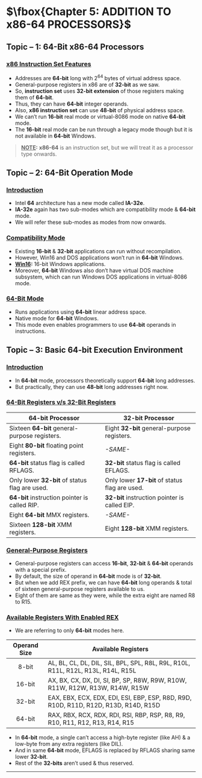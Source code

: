 # $\fbox{Chapter 5: ADDITION TO x86-64 PROCESSORS}$





## **Topic – 1: 64-Bit x86-64 Processors**

### <u>x86 Instruction Set Features</u>

- Addresses are **64-bit** long with $2^{64}$ bytes of virtual address space.
- General-purpose registers in x86 are of **32-bit** as we saw.
- So, **instruction set** uses **32-bit extension** of those registers making them of **64-bit**.
- Thus, they can have **64-bit** integer operands.
- Also, **x86 instruction set** can use **48-bit** of physical address space.
- We can’t run **16-bit** real mode or virtual-8086 mode on native **64-bit** mode.
- The **16-bit** real mode can be run through a legacy mode though but it is not available in **64-bit** Windows.

>**<u>NOTE</u>:**
>**x86-64** is an instruction set, but we will treat it as a processor type onwards.



## **Topic – 2: 64-Bit Operation Mode**

### <u>Introduction</u>

- Intel **64** architecture has a new mode called **IA-32e**.
- **IA-32e** again has two sub-modes which are compatibility mode & **64-bit** mode.
- We will refer these sub-modes as modes from now onwards.


### <u>Compatibility Mode</u>

- Existing **16-bit** & **32-bit** applications can run without recompilation.
- However, Win16 and DOS applications won’t run in **64-bit** Windows.
- **<u>Win16</u>:** 16-bit Windows applications.
- Moreover, **64-bit** Windows also don’t have virtual DOS machine subsystem, which can run Windows DOS applications in virtual-8086 mode.


### <u>64-Bit Mode</u>

- Runs applications using **64-bit** linear address space.
- Native mode for **64-bit** Windows.
- This mode even enables programmers to use **64-bit** operands in instructions.



## **Topic – 3: Basic 64-bit Execution Environment**

### <u>Introduction</u>

- In **64-bit** mode, processors theoretically support **64-bit** long addresses.
- But practically, they can use **48-bit** long addresses right now.


### <u>64-Bit Registers v/s 32-Bit Registers</u>

| 64-bit Processor                               | 32-bit Processor                               |
| ---------------------------------------------- | ---------------------------------------------- |
| Sixteen **64-bit** general-purpose registers.  | Eight **32-bit** general-purpose registers.    |
| Eight **80-bit** floating point registers.     | *-SAME-*                                       |
| **64-bit** status flag is called RFLAGS.       | **32-bit** status flag is called EFLAGS.       |
| Only lower **32-bit** of status flag are used. | Only lower **17-bit** of status flag are used. |
| **64-bit** instruction pointer is called RIP.  | **32-bit** instruction pointer is called EIP.  |
| Eight **64-bit** MMX registers.                | *-SAME-*                                       |
| Sixteen **128-bit** XMM registers.             | Eight **128-bit** XMM registers.               |


### <u>General-Purpose Registers</u>

- General-purpose registers can access **16-bit**, **32-bit** & **64-bit** operands with a special prefix.
- By default, the size of operand in **64-bit** mode is of **32-bit**.
- But when we add REX prefix, we can have **64-bit** long operands & total of sixteen general-purpose registers available to us.
- Eight of them are same as they were, while the extra eight are named R8 to R15.


### <u>Available Registers With Enabled REX</u>

- We are referring to only **64-bit** modes here.

| Operand Size | Available Registers                                                                  |
| :----------: | ------------------------------------------------------------------------------------ |
|    8-bit     | AL, BL, CL, DL, DIL, SIL, BPL, SPL, R8L, R9L, R10L, R11L, R12L, R13L, R14L, R15L     |
|    16-bit    | AX, BX, CX, DX, DI, SI, BP, SP, R8W, R9W, R10W, R11W, R12W, R13W, R14W, R15W         |
|    32-bit    | EAX, EBX, ECX, EDX, EDI, ESI, EBP, ESP, R8D, R9D, R10D, R11D, R12D, R13D, R14D, R15D |
|    64-bit    | RAX, RBX, RCX, RDX, RDI, RSI, RBP, RSP, R8, R9, R10, R11, R12, R13, R14, R15         |

- In **64-bit** mode, a single can’t access a high-byte register (like AH) & a low-byte from any extra registers (like DIL).
- And in same **64-bit** mode, EFLAGS is replaced by RFLAGS sharing same lower **32-bit**.
- Rest of the **32-bits** aren’t used & thus reserved.

---
